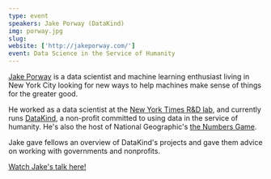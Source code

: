 ```yaml
---
type: event
speakers: Jake Porway (DataKind)
img: porway.jpg
slug: 
website: ['http://jakeporway.com/']
event: Data Science in the Service of Humanity
---
```

[Jake Porway](http://jakeporway.com/) is a data scientist and machine learning enthusiast living in New York City looking for new ways to help machines make sense of things for the greater good. 

He worked as a data scientist at the [New York Times R&D lab](http://nytlabs.com/), and currently runs [DataKind](http://datakind.org), a non-profit committed to using data in the service of humanity. He's also the host of National Geographic's [the Numbers Game](http://channel.nationalgeographic.com/channel/the-numbers-game/).

Jake gave fellows an overview of DataKind's projects and gave them advice on working with governments and nonprofits.

<a href="http://youtu.be/caVVycxw4Aw?t=3m40s" class="btn btn-huge btn-success btn-block btn-embossed">Watch Jake's talk here!</a>